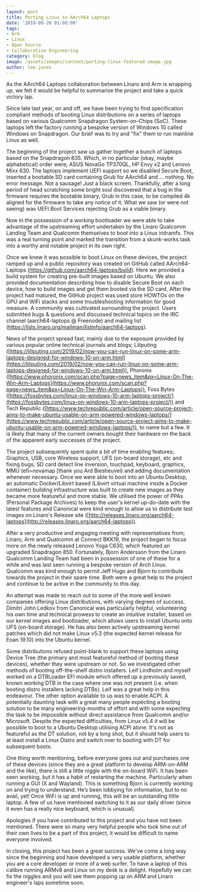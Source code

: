 ```yaml
---
layout: post
title: Porting Linux to AArch64 Laptops
date: '2019-09-26 01:00:00'
tags:
- Arm
- Linux
- Open Source
- Collaborative Engineering
category: blog
image: /assets/images/content/porting-linux-featured-image.jpg
author: lee.jones
---
```


As the AArch64 Laptops collaboration between Linaro and Arm is wrapping up, we felt it would be helpful to summarise the project and take a quick victory lap.

Since late last year, on and off, we have been trying to find specification compliant methods of booting Linux distributions on a series of laptops based on various Qualcomm Snapdragon System-on-Chips (SoC). These laptops left the factory running a bespoke version of Windows 10 called Windows on Snapdragon. Our brief was to try and "fix" them to run mainline Linux as well.

The beginning of the project saw us gather together a bunch of laptops based on the Snapdragon 835. Which, in no particular (okay, maybe alphabetical) order were; ASUS NovaGo TP370QL, HP Envy x2 and Lenovo Mixx 630. The laptops implement UEFI support so we disabled Secure Boot, inserted a bootable SD card containing Grub for AArch64 and ... nothing. No error message. Not a sausage! Just a black screen. Thankfully, after a long period of head scratching some bright soul discovered that a bug in the firmware requires the bootable binary, Grub in this case, to be compiled 4k aligned for the firmware to take any notice of it. What we saw (or were not seeing) was UEFI Boot Services rejecting Grub as a viable binary.

Now in the possession of a working bootloader we were able to take advantage of the upstreaming effort undertaken by the Linaro Qualcomm Landing Team and Qualcomm themselves to boot into a Linux initramfs. This was a real turning point and marked the transition from a skunk-works task into a worthy and notable project in its own right.

Once we knew it was possible to boot Linux on these devices, the project ramped up and a public repository was created on GitHub called AArch64-Laptops (https://github.com/aarch64-laptops/build). Here we provided a build system for creating pre-built images based on Ubuntu. We also provided documentation describing how to disable Secure Boot on each device, how to build images and get them booted via the SD card. After the project had matured, the GitHub project was used store HOWTOs on the GPU and WiFi stacks and some troubleshooting information for good measure. A community was cultivated surrounding the project. Users submitted bugs & questions and discussed technical topics on the IRC channel (aarch64-laptops @ Freenode) and mailing list (https://lists.linaro.org/mailman/listinfo/aarch64-laptops).

News of the project spread fast, mainly due to the exposure provided by various popular online technical journals and blogs; Liliputing ([https://liliputing.com/2019/02/now-you-can-run-linux-on-some-arm-laptops-designed-for-windows-10-on-arm.html](https://liliputing.com/2019/02/now-you-can-run-linux-on-some-arm-laptops-designed-for-windows-10-on-arm.html)), Phoronix ([https://www.phoronix.com/scan.php?page=news_item&px=Linux-On-The-Win-Arm-Laptops](https://www.phoronix.com/scan.php?page=news_item&px=Linux-On-The-Win-Arm-Laptops)), Foss Bytes ([https://fossbytes.com/linux-on-windows-10-arm-laptops-project/](https://fossbytes.com/linux-on-windows-10-arm-laptops-project/)) and Tech Republic ([https://www.techrepublic.com/article/open-source-project-aims-to-make-ubuntu-usable-on-arm-powered-windows-laptops/](https://www.techrepublic.com/article/open-source-project-aims-to-make-ubuntu-usable-on-arm-powered-windows-laptops/)), to name but a few. It is likely that many of the current owners bought their hardware on the back of the apparent early successes of the project.

The project subsequently spent quite a bit of time enabling features; Graphics, USB, core Wireless support, UFS (on-board storage), etc and fixing bugs; SD card detect line inversion, touchpad, keyboard, graphics, MMU (efi=novamap [thank you Ard Biesheuvel) and adding documentation whenever necessary. Once we were able to boot into an Ubuntu Desktop, an automatic Docker/Libvirt based (Libvirt virtual machine inside a Docker container) building infrastructure was built to create new images as they became more featureful and more stable. We utilised the power of PPAs (Personal Package Archives) to keep the user's kernel up-do-date with the latest features and Canonical were kind enough to allow us to distribute test images on Linaro's Release site ([http://releases.linaro.org/aarch64-laptops](http://releases.linaro.org/aarch64-laptops)).

After a very productive and engaging meeting with representatives from; Linaro, Arm and Qualcomm at Connect BKK19, the project began to focus more on the newly released Lenovo Yoga C630, which featured an upgraded Snapdragon 850. Fortunately, Bjorn Andersson from the Linaro Qualcomm Landing Team had been in possession of one of these for a while and was last seen running a bespoke version of Arch Linux. Qualcomm was kind enough to permit Jeff Hugo and Bjorn to contribute towards the project in their spare time. Both were a great help to the project and continue to be active in the community to this day.

An attempt was made to reach out to some of the more well known companies offering Linux distributions, with varying degrees of success. Dimitri John Ledkov from Canonical was particularly helpful, volunteering his own time and technical prowess to create an intuitive installer, based on our kernel images and bootloader, which allows users to install Ubuntu onto UFS (on-board storage). He has also been actively upstreaming kernel patches which did not make Linux v5.3 (the expected kernel release for Eoan 19.10) into the Ubuntu kernel.

Some distributions refused point-blank to support these laptops using Device Tree (the primary and most featureful method of booting these devices), whether they were upstream or not. So we investigated other methods of booting off-the-shelf distro installers. Leif Lindholm and myself worked on a DTBLoader EFI module which offered up a previously saved, known working DTB in the case where one was not present (i.e. when booting distro installers lacking DTBs). Leif was a great help in this endeavour. The other option available to us was to enable ACPI. A potentially daunting task with a great many people expecting a booting solution to be many engineering-months of effort and with some expecting the task to be impossible without direct assistance from Qualcomm and/or Microsoft. Despite the expected difficulties, from Linux v5.4 it will be possible to boot to a Ubuntu Desktop utilising ACPI alone. It's not as featureful as the DT solution, not by a long shot, but it should help users to at least install a Linux Distro and switch over to booting with DT for subsequent boots.

One thing worth mentioning, before everyone goes out and purchases one of these devices (since they are a great platform to develop ARM-on-ARM and the like), there is still a little niggle with the on-board WiFi. It has been seen working, but it has a habit of restarting the machine. Particularly when running a GUI (X and Wayland). This is something Bjorn is currently working on and trying to understand. He’s been lobbying for information, but to no avail, yet! Once WiFi is up and running, this will be an outstanding little laptop. A few of us have mentioned switching to it as our daily driver (since it even has a really nice keyboard, which is unusual).

Apologies if you have contributed to this project and you have not been mentioned. There were so many very helpful people who took time out of their own lives to be a part of this project, it would be difficult to name everyone involved.

In closing, this project has been a great success. We've come a long way since the beginning and have developed a very usable platform, whether you are a core developer or more of a web surfer. To have a laptop of this calibre running ARMv8 and Linux on my desk is a delight. Hopefully we can fix the niggles and you will see them popping up on ARM and Linaro engineer's laps sometime soon.
